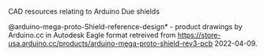 CAD resources relating to Arduino Due shields

@arduino-mega-proto-Shield-reference-design* - product drawings by Arduino.cc in Autodesk Eagle format retreived from https://store-usa.arduino.cc/products/arduino-mega-proto-shield-rev3-pcb 2022-04-09.
